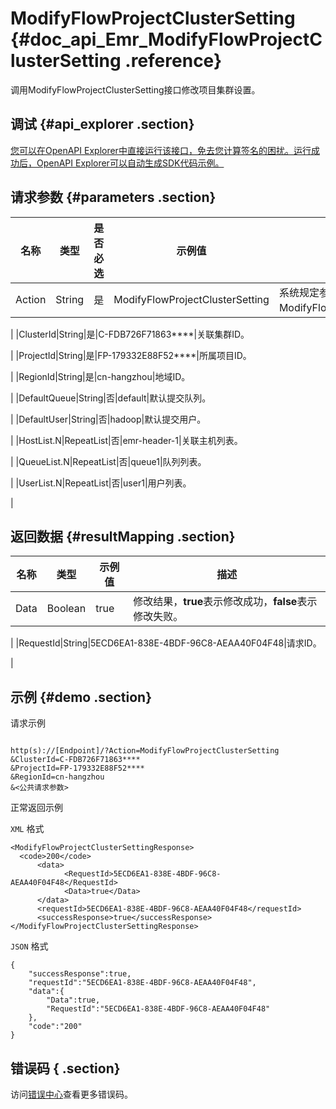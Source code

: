 # ModifyFlowProjectClusterSetting {#doc_api_Emr_ModifyFlowProjectClusterSetting .reference}

调用ModifyFlowProjectClusterSetting接口修改项目集群设置。

## 调试 {#api_explorer .section}

[您可以在OpenAPI Explorer中直接运行该接口，免去您计算签名的困扰。运行成功后，OpenAPI Explorer可以自动生成SDK代码示例。](https://api.aliyun.com/#product=Emr&api=ModifyFlowProjectClusterSetting&type=RPC&version=2016-04-08)

## 请求参数 {#parameters .section}

|名称|类型|是否必选|示例值|描述|
|--|--|----|---|--|
|Action|String|是|ModifyFlowProjectClusterSetting|系统规定参数。取值：ModifyFlowProjectClusterSetting。

 |
|ClusterId|String|是|C-FDB726F71863\*\*\*\*|关联集群ID。

 |
|ProjectId|String|是|FP-179332E88F52\*\*\*\*|所属项目ID。

 |
|RegionId|String|是|cn-hangzhou|地域ID。

 |
|DefaultQueue|String|否|default|默认提交队列。

 |
|DefaultUser|String|否|hadoop|默认提交用户。

 |
|HostList.N|RepeatList|否|emr-header-1|关联主机列表。

 |
|QueueList.N|RepeatList|否|queue1|队列列表。

 |
|UserList.N|RepeatList|否|user1|用户列表。

 |

## 返回数据 {#resultMapping .section}

|名称|类型|示例值|描述|
|--|--|---|--|
|Data|Boolean|true|修改结果，**true**表示修改成功，**false**表示修改失败。

 |
|RequestId|String|5ECD6EA1-838E-4BDF-96C8-AEAA40F04F48|请求ID。

 |

## 示例 {#demo .section}

请求示例

``` {#request_demo}

http(s)://[Endpoint]/?Action=ModifyFlowProjectClusterSetting
&ClusterId=C-FDB726F71863****
&ProjectId=FP-179332E88F52****
&RegionId=cn-hangzhou
&<公共请求参数>

```

正常返回示例

`XML` 格式

``` {#xml_return_success_demo}
<ModifyFlowProjectClusterSettingResponse>
  <code>200</code>
	  <data>
		    <RequestId>5ECD6EA1-838E-4BDF-96C8-AEAA40F04F48</RequestId>
		    <Data>true</Data>
	  </data>
	  <requestId>5ECD6EA1-838E-4BDF-96C8-AEAA40F04F48</requestId>
	  <successResponse>true</successResponse>
</ModifyFlowProjectClusterSettingResponse>
```

`JSON` 格式

``` {#json_return_success_demo}
{
	"successResponse":true,
	"requestId":"5ECD6EA1-838E-4BDF-96C8-AEAA40F04F48",
	"data":{
		"Data":true,
		"RequestId":"5ECD6EA1-838E-4BDF-96C8-AEAA40F04F48"
	},
	"code":"200"
}
```

## 错误码 { .section}

访问[错误中心](https://error-center.alibabacloud.com/status/product/Emr)查看更多错误码。

